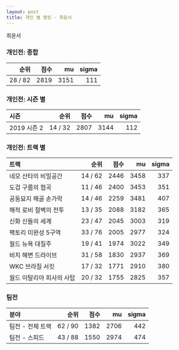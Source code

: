 ```yaml
---
layout: post
title: 개인 별 랭킹 - 최윤서
---
```


최윤서

### 개인전: 종합

| 순위 | 점수 | mu | sigma |
|---:|---:|---:|---:|
| 28 / 82 | 2819 | 3151 | 111 |

### 개인전: 시즌 별

| 시즌 | 순위 | 점수 | mu | sigma |
|:---|---:|---:|---:|---:|
| 2019 시즌 2 | 14 / 32 | 2807 | 3144 | 112 |

### 개인전: 트랙 별

| 트랙 | 순위 | 점수 | mu | sigma |
|:---|---:|---:|---:|---:|
| 네모 산타의 비밀공간 | 14 / 62 | 2446 | 3458 | 337 |
| 도검 구름의 협곡 | 11 / 46 | 2400 | 3453 | 351 |
| 공동묘지 해골 손가락 | 14 / 46 | 2259 | 3481 | 407 |
| 해적 로비 절벽의 전투 | 13 / 35 | 2088 | 3182 | 365 |
| 신화 신들의 세계 | 23 / 47 | 2045 | 3003 | 319 |
| 팩토리 미완성 5구역 | 33 / 76 | 2005 | 2977 | 324 |
| 월드 뉴욕 대질주 | 19 / 41 | 1974 | 3022 | 349 |
| 비치 해변 드라이브 | 31 / 58 | 1830 | 2937 | 369 |
| WKC 브라질 서킷 | 17 / 32 | 1771 | 2910 | 380 |
| 월드 이탈리아 피사의 사탑 | 20 / 32 | 1755 | 2825 | 357 |

### 팀전

| 분야 | 순위 | 점수 | mu | sigma |
|:---|---:|---:|---:|---:|
| 팀전 - 전체 트랙 | 62 / 90 | 1382 | 2706 | 442 |
| 팀전 - 스피드 | 43 / 88 | 1550 | 2974 | 474 |
